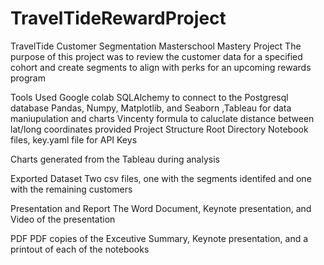 # TravelTideRewardProject

TravelTide Customer Segmentation
Masterschool Mastery Project
The purpose of this project was to review the customer data for a specified cohort and create segments to align with perks for an upcoming rewards program

Tools Used
Google colab
SQLAlchemy to connect to the Postgresql database
Pandas, Numpy, Matplotlib, and Seaborn ,Tableau for data maniupulation and charts
Vincenty formula to caluclate distance between lat/long coordinates provided
Project Structure
Root Directory
Notebook files, key.yaml file for API Keys

Charts generated from the Tableau during analysis

Exported Dataset
Two csv files, one with the segments identifed and one with the remaining customers

Presentation and Report
The Word Document, Keynote presentation, and Video of the presentation

PDF
PDF copies of the Exceutive Summary, Keynote presentation, and a printout of each of the notebooks
